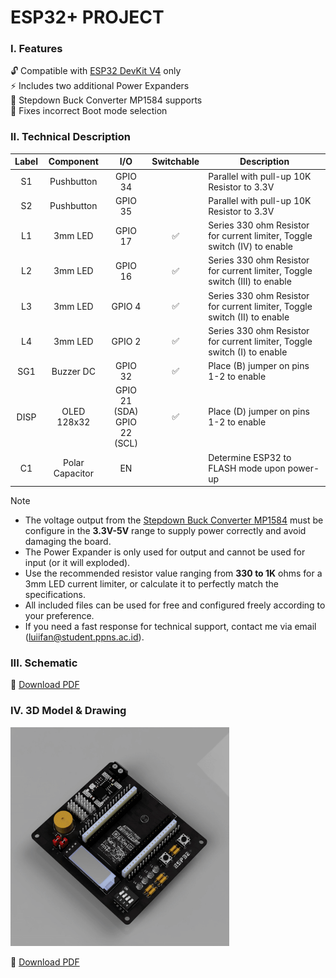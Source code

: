 # ESP32+ PROJECT

### I. Features
🔓 Compatible with <ins>ESP32 DevKit V4</ins> only<br>
⚡ Includes two additional Power Expanders<br>
🔌 Stepdown Buck Converter MP1584 supports<br>
🔧 Fixes incorrect Boot mode selection<br>

### II. Technical Description
| Label  | Component  | I/O    | Switchable | Description |
| :------: | :-----: | :------: | :-----: | ----- |
| S1 | Pushbutton | GPIO 34 |  | Parallel with pull-up 10K Resistor to 3.3V |
| S2 | Pushbutton | GPIO 35 |  | Parallel with pull-up 10K Resistor to 3.3V |
| L1 | 3mm LED | GPIO 17 | ✅ | Series 330 ohm Resistor for current limiter, Toggle switch (IV) to enable |
| L2 | 3mm LED | GPIO 16 | ✅ | Series 330 ohm Resistor for current limiter, Toggle switch (III) to enable |
| L3 | 3mm LED | GPIO 4 | ✅ | Series 330 ohm Resistor for current limiter, Toggle switch (II) to enable |
| L4 | 3mm LED | GPIO 2 | ✅ | Series 330 ohm Resistor for current limiter, Toggle switch (I) to enable |
| SG1 | Buzzer DC | GPIO 32 | ✅ | Place (B) jumper on pins 1-2 to enable |
| DISP | OLED 128x32 | GPIO 21 (SDA) <br> GPIO 22 (SCL) | ✅ | Place (D) jumper on pins 1-2 to enable |
| C1 | Polar Capacitor | EN | | Determine ESP32 to FLASH mode upon power-up |

> [!NOTE]
> - The voltage output from the <ins>Stepdown Buck Converter MP1584</ins> must be configure in the __3.3V-5V__ range to supply power correctly and avoid damaging the board.
> - The Power Expander is only used for output and cannot be used for input (or it will exploded).
> - Use the recommended resistor value ranging from __330 to 1K__ ohms for a 3mm LED current limiter, or calculate it to perfectly match the specifications.
> - All included files can be used for free and configured freely according to your preference.
> - If you need a fast response for technical support, contact me via email (luiifan@student.ppns.ac.id).

### III. Schematic 
🔗 [Download PDF](https://github.com/user-attachments/files/19268394/esp32_plus.pdf)

### IV. 3D Model & Drawing
<p><img src="https://raw.githubusercontent.com/luigiifan/esp32plus/master/ESP32_PLUS.gif" width="350")</p>
  
🔗 [Download PDF](https://github.com/user-attachments/files/19269748/ESP32_PLUS_DRAWING.pdf)
